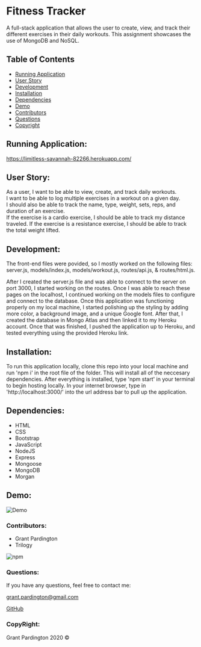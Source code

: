 # Fitness Tracker
A full-stack application that allows the user to create, view, and track their different exercises in their daily workouts. This assignment showcases the use of MongoDB and NoSQL. 

## Table of Contents

- [Running Application](#running-application)
- [User Story](#user-story)
- [Development](#development)
- [Installation](#installation)
- [Dependencies](#dependencies)
- [Demo](#demo)
- [Contributors](#contributors)
- [Questions](#questions)
- [Copyright](#copyright)

## Running Application:

<https://limitless-savannah-82266.herokuapp.com/>

## User Story:

As a user, I want to be able to view, create, and track daily workouts.  
I want to be able to log multiple exercises in a workout on a given day.  
I should also be able to track the name, type, weight, sets, reps, and duration of an exercise.  
If the exercise is a cardio exercise, I should be able to track my distance traveled.
If the exercise is a resistance exercise, I should be able to track the total weight lifted. 

## Development:

The front-end files were povided, so I mostly worked on the following files: server.js, models/index.js, models/workout.js, routes/api.js, & routes/html.js.

After I created the server.js file and was able to connect to the server on port 3000, I started working on the routes. Once I was able to reach these pages on the localhost, I continued working on the models files to configure and connect to the database. Once this application was functioning properly on my local machine, I started polishing up the styling by adding more color, a background image, and a unique Google font. After that, I created the database in Mongo Atlas and then linked it to my Heroku account. Once that was finished, I pushed the application up to Heroku, and tested everything using the provided Heroku link.

## Installation:

To run this application locally, clone this repo into your local machine and run 'npm i' in the root file of the folder. This will install all of the neccesary dependencies. After everything is installed, type 'npm start' in your terminal to begin hosting locally. In your internet browser, type in 'http://localhost:3000/' into the url address bar to pull up the application. 

## Dependencies:
- HTML
- CSS
- Bootstrap
- JavaScript
- NodeJS
- Express
- Mongoose
- MongoDB
- Morgan

## Demo:
![Demo](public/images/demo.gif?raw=true)

### Contributors:

- Grant Pardington
- Trilogy

![npm](https://img.shields.io/static/v1?label=license&message=MIT&color=blue)

### Questions:

If you have any questions, feel free to contact me:
 
[grant.pardington@gmail.com](mailto:grant.pardington@gmail.com)

[GitHub](https://github.com/gpardington) 

### CopyRight:

Grant Pardington 2020 &copy;